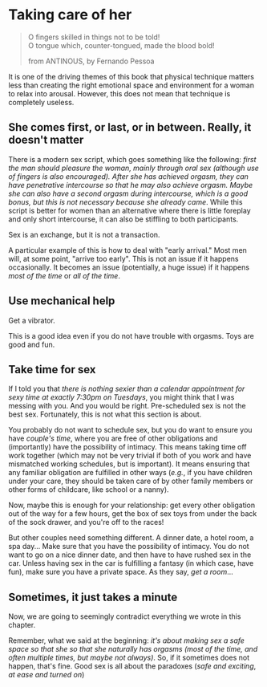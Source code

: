 # Taking care of her

> O fingers skilled in things not to be told!<br />
> O tongue which, counter-tongued, made the blood bold!<br />
>
> from ANTINOUS, by Fernando Pessoa

It is one of the driving themes of this book that physical technique matters
less than creating the right emotional space and environment for a woman to
relax into arousal. However, this does not mean that technique is completely
useless.

## She comes first, or last, or in between. Really, it doesn't matter

There is a modern sex script, which goes something like the following: _first
the man should pleasure the woman, mainly through oral sex (although use of
fingers is also encouraged). After she has achieved orgasm, they can have
penetrative intercourse so that he may also achieve orgasm. Maybe she can also
have a second orgasm during intercourse, which is a good bonus, but this is not
necessary because she already came_. While this script is better for women than
an alternative where there is little foreplay and only short intercourse, it
can also be stiffling to both participants.

Sex is an exchange, but it is not a transaction.

A particular example of this is how to deal with "early arrival." Most men
will, at some point, "arrive too early". This is not an issue if it happens
occasionally. It becomes an issue (potentially, a huge issue) if it happens
_most of the time_ or _all of the time_.

## Use mechanical help

Get a vibrator.

This is a good idea even if you do not have trouble with orgasms. Toys are good
and fun.


## Take time for sex

If I told you that _there is nothing sexier than a calendar appointment for
sexy time at exactly 7:30pm on Tuesdays_, you might think that I was messing
with you. And you would be right. Pre-scheduled sex is not the best sex.
Fortunately, this is not what this section is about.

You probably do not want to schedule sex, but you do want to ensure you have
_couple's time_, where you are free of other obligations and (importantly) have
the possibility of intimacy. This means taking time off work together (which
may not be very trivial if both of you work and have mismatched working
schedules, but is important). It means ensuring that any familiar obligation
are fulfilled in other ways (_e.g._, if you have children under your care, they
should be taken care of by other family members or other forms of childcare,
like school or a nanny).

Now, maybe this is enough for your relationship: get every other obligation out
of the way for a few hours, get the box of sex toys from under the back of the
sock drawer, and you're off to the races!

But other couples need something different. A dinner date, a hotel room, a spa
day... Make sure that you have the possibility of intimacy. You do not want to
go on a nice dinner date, and then have to have rushed sex in the car. Unless
having sex in the car is fulfilling a fantasy (in which case, have fun), make
sure you have a private space. As they say, _get a room_...

## Sometimes, it just takes a minute

Now, we are going to seemingly contradict everything we wrote in this chapter.

Remember, what we said at the beginning: _it's about making sex a safe space so
that she so that she naturally has orgasms (most of the time, and often
multiple times, but maybe not always)_. So, if it sometimes does not happen,
that's fine. Good sex is all about the paradoxes (_safe and exciting_, _at ease
and turned on_)



